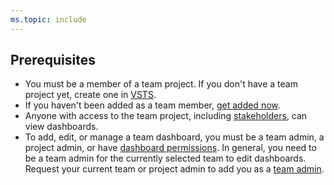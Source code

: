 ```yaml
---
ms.topic: include
---
```


<a id="permissions">  </a>
## Prerequisites  

- You must be a member of a team project. If you don't have a team project yet, create one in [VSTS](/vsts/organizations/accounts/set-up-vs). 
- If you haven't been added as a team member, [get added now](/vsts/organizations/accounts/add-account-users-assign-access-levels).
- Anyone with access to the team project, including [stakeholders](/vsts/organizations/security/get-started-stakeholder), can view dashboards.
- To add, edit, or manage a team dashboard, you must be a team admin, a project admin, or have [dashboard permissions](/vsts/report/dashboards/dashboard-permissions). In general, you need to be a team admin for the currently selected team to edit dashboards. Request your current team or project admin to add you as a [team admin](/vsts/work/scale/add-team-administrator).